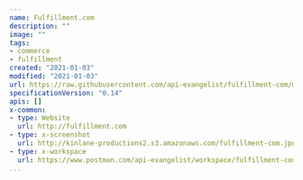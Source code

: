 ```yaml
---
name: Fulfillment.com
description: ""
image: ""
tags:
- commerce
- fulfillment
created: "2021-01-03"
modified: "2021-01-03"
url: https://raw.githubusercontent.com/api-evangelist/fulfillment-com/master/apis.json
specificationVersion: "0.14"
apis: []
x-common:
- type: Website
  url: http://fulfillment.com
- type: x-screenshot
  url: http://kinlane-productions2.s3.amazonaws.com/fulfillment-com.jpg
- type: x-workspace
  url: https://www.postman.com/api-evangelist/workspace/fulfillment-com/overview
...
```

